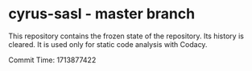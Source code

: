 # cyrus-sasl - master branch

This repository contains the frozen state of the repository.
Its history is cleared. It is used only for static code
analysis with Codacy.

Commit Time: 1713877422